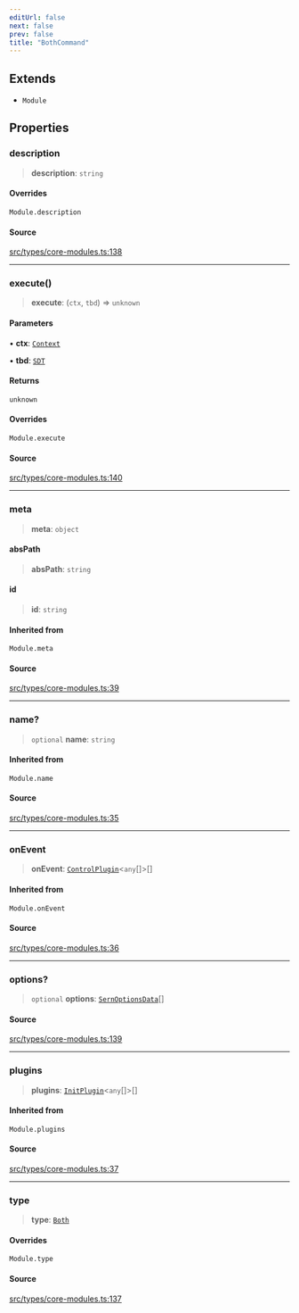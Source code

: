 ```yaml
---
editUrl: false
next: false
prev: false
title: "BothCommand"
---
```


## Extends

- `Module`

## Properties

### description

> **description**: `string`

#### Overrides

`Module.description`

#### Source

[src/types/core-modules.ts:138](https://github.com/sern-handler/handler/blob/45665292ae99b70b419575eef2271e29523a30e0/src/types/core-modules.ts#L138)

***

### execute()

> **execute**: (`ctx`, `tbd`) => `unknown`

#### Parameters

• **ctx**: [`Context`](/v4/api/classes/context/)

• **tbd**: [`SDT`](/v4/api/type-aliases/sdt/)

#### Returns

`unknown`

#### Overrides

`Module.execute`

#### Source

[src/types/core-modules.ts:140](https://github.com/sern-handler/handler/blob/45665292ae99b70b419575eef2271e29523a30e0/src/types/core-modules.ts#L140)

***

### meta

> **meta**: `object`

#### absPath

> **absPath**: `string`

#### id

> **id**: `string`

#### Inherited from

`Module.meta`

#### Source

[src/types/core-modules.ts:39](https://github.com/sern-handler/handler/blob/45665292ae99b70b419575eef2271e29523a30e0/src/types/core-modules.ts#L39)

***

### name?

> `optional` **name**: `string`

#### Inherited from

`Module.name`

#### Source

[src/types/core-modules.ts:35](https://github.com/sern-handler/handler/blob/45665292ae99b70b419575eef2271e29523a30e0/src/types/core-modules.ts#L35)

***

### onEvent

> **onEvent**: [`ControlPlugin`](/v4/api/interfaces/controlplugin/)\<`any`[]\>[]

#### Inherited from

`Module.onEvent`

#### Source

[src/types/core-modules.ts:36](https://github.com/sern-handler/handler/blob/45665292ae99b70b419575eef2271e29523a30e0/src/types/core-modules.ts#L36)

***

### options?

> `optional` **options**: [`SernOptionsData`](/v4/api/type-aliases/sernoptionsdata/)[]

#### Source

[src/types/core-modules.ts:139](https://github.com/sern-handler/handler/blob/45665292ae99b70b419575eef2271e29523a30e0/src/types/core-modules.ts#L139)

***

### plugins

> **plugins**: [`InitPlugin`](/v4/api/interfaces/initplugin/)\<`any`[]\>[]

#### Inherited from

`Module.plugins`

#### Source

[src/types/core-modules.ts:37](https://github.com/sern-handler/handler/blob/45665292ae99b70b419575eef2271e29523a30e0/src/types/core-modules.ts#L37)

***

### type

> **type**: [`Both`](/v4/api/enumerations/commandtype/#both)

#### Overrides

`Module.type`

#### Source

[src/types/core-modules.ts:137](https://github.com/sern-handler/handler/blob/45665292ae99b70b419575eef2271e29523a30e0/src/types/core-modules.ts#L137)
